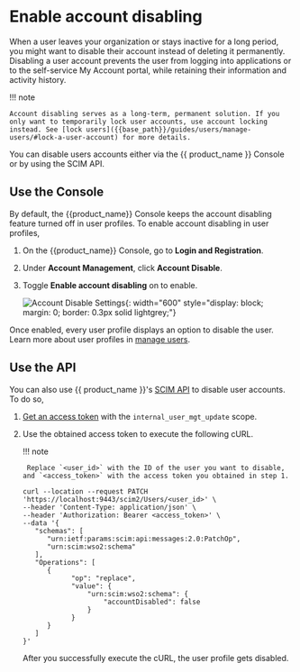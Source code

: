 # Enable account disabling

When a user leaves your organization or stays inactive for a long period, you might want to disable their account instead of deleting it permanently. Disabling a user account prevents the user from logging into applications or to the self-service My Account portal, while retaining their information and activity history.

!!! note

    Account disabling serves as a long-term, permanent solution. If you only want to temporarily lock user accounts, use account locking instead. See [lock users]({{base_path}}/guides/users/manage-users/#lock-a-user-account) for more details.

You can disable users accounts either via the {{ product_name }} Console or by using the SCIM API.

## Use the Console

By default, the {{product_name}} Console keeps the account disabling feature turned off in user profiles. To enable account disabling in user profiles,

1. On the {{product_name}} Console, go to **Login and Registration**.

2. Under **Account Management**, click **Account Disable**.

3. Toggle **Enable account disabling** on to enable.

    ![Account Disable Settings]({{base_path}}/assets/img/guides/users/account-disable-setting.png){: width="600" style="display: block; margin: 0; border: 0.3px solid lightgrey;"}

Once enabled, every user profile displays an option to disable the user. Learn more about user profiles in [manage users]({{base_path}}/guides/users/manage-users/).

## Use the API

You can also use {{ product_name }}'s [SCIM API]({{base_path}}/apis/scim2-users-rest-apis/#tag/Users-Endpoint/operation/patchUser) to disable user accounts. To do so,

1. [Get an access token]({{base_path}}/apis/#oauth-based-authentication) with the `internal_user_mgt_update` scope.

2. Use the obtained access token to execute the following cURL.

    !!! note

        Replace `<user_id>` with the ID of the user you want to disable, and `<access_token>` with the access token you obtained in step 1.

    ``` curl
    curl --location --request PATCH 'https://localhost:9443/scim2/Users/<user_id>' \
    --header 'Content-Type: application/json' \
    --header 'Authorization: Bearer <access_token>' \
    --data '{
       "schemas": [
          "urn:ietf:params:scim:api:messages:2.0:PatchOp",
          "urn:scim:wso2:schema"
       ],
       "Operations": [
          {
                "op": "replace",
                "value": {
                    "urn:scim:wso2:schema": {
                        "accountDisabled": false
                    }
                }
          }
       ]
    }'
    ```

    After you successfully execute the cURL, the user profile gets disabled.
